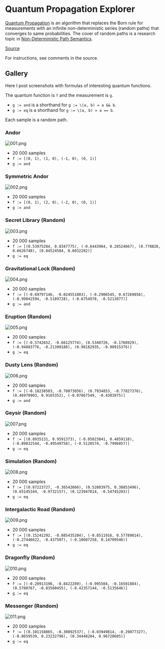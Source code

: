 # Quantum Propagation Explorer

[Quantum Propagation](https://github.com/advancedresearch/path_semantics/blob/master/papers-wip/quantum-propagation.pdf) is an algorithm that replaces
the Born rule for measurements with an infinite non-deterministic series (random paths) that converges to same probabilities.
The cover of random paths is a research topic in [Non-Deterministic Path Semantics](https://github.com/advancedresearch/path_semantics/blob/master/sequences.md#non-deterministic-path-semantics).

[Source](https://github.com/advancedresearch/path_semantics/blob/master/dyon_experiments/quantum_propagation/main.dyon)

For instructions, see comments in the source.

## Gallery

Here I post screenshots with formulas of interesting quantum functions.

The quantum function is `f` and the measurement is `g`.

- `g := and` is a shorthand for `g := \(a, b) = a && b`.
- `g := eq` is a shorthand for `g := \(a, b) = a == b`.

Each sample is a random path.

### Andor
![001.png](gallery/001.png)
- 20 000 samples
- `f := [(0, 1), (1, 0), (-1, 0), (0, 1)]`
- `g := and`

### Symmetric Andor
![002.png](gallery/002.png)
- 20 000 samples
- `f := [(0, 1), (2, 0), (-2, 0), (0, 1)]`
- `g := and`

### Secret Library (Random)
![003.png](gallery/003.png)
- 20 000 samples
- `f := [(0.53975284, 0.8347775), (-0.6443964, 0.28524667), (0.778826, 0.6626748), (0.84524584, 0.6032202)]`
- `g := eq`

### Gravitational Lock (Random)
![004.png](gallery/004.png)
- 20 000 samples
- `f := [(-0.69797146, -0.024551803), (-0.2906545, 0.67269856), (-0.99042594, -0.5189728), (-0.6754978, -0.5213077)]`
- `g := and`

### Eruption (Random)
![005.png](gallery/005.png)
- 20 000 samples
- `f := [(-0.5742652, -0.66125774), (0.5340726, -0.1768929), (-0.94883776, -0.21300188), (0.98182935, -0.90915376)]`
- `g := eq`

### Dusty Lens (Random)
![006.png](gallery/006.png)
- 20 000 samples
- `f := [(-0.18238503, -0.70073056), (0.7934853, -0.77827376), (0.46978903, 0.9165352), (-0.07867549, -0.4303975)]`
- `g := and`

### Geysir (Random)
![007.png](gallery/007.png)
- 20 000 samples
- `f := [(0.8935131, 0.9591373), (-0.05023841, 0.4859118), (-0.89832544, -0.49549758), (-0.5120574, -0.7996857)]`
- `g := eq`

### Simulation (Random)
![008.png](gallery/008.png)
- 20 000 samples
- `f := [(0.87223727, -0.36542666), (0.52803975, 0.38853496), (0.65145344, -0.9732157), (0.123947814, -0.54745203)]`
- `g := eq`

### Intergalactic Road (Random)
![009.png](gallery/009.png)
- 20 000 samples
- `f := [(0.15241292, -0.085435204), (-0.8511916, 0.57789814), (-0.27446622, -0.437507), (-0.10607258, 0.14709546)]`
- `g := eq`

### Dragonfly (Random)
![010.png](gallery/010.png)
- 20 000 samples
- `f := [(-0.20913196, -0.8422289), (-0.995504, -0.16501884), (0.5780767, -0.83560455), (-0.42357144, -0.5135646)]`
- `g := eq`

### Messenger (Random)
![011.png](gallery/011.png)
- 20 000 samples
- `f := [(0.101158865, -0.30092537), (-0.03949814, -0.29077327), (-0.8659539, 0.23232798), (0.34448284, 0.96728605)]`
- `g := eq`
